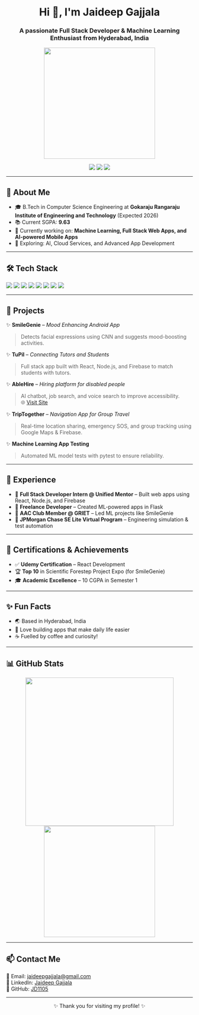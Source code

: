<h1 align="center">Hi 👋, I'm Jaideep Gajjala</h1>
<h3 align="center">A passionate Full Stack Developer & Machine Learning Enthusiast from Hyderabad, India</h3>

<p align="center">
  <img src="https://media.giphy.com/media/qgQUggAC3Pfv687qPC/giphy.gif" width="300">
</p>

<p align="center">
  <a href="https://www.linkedin.com/in/jaideep-g-4427a72a9/"><img src="https://img.shields.io/badge/LinkedIn-blue?style=flat-square&logo=linkedin"></a>
  <a href="https://github.com/JD1105"><img src="https://img.shields.io/badge/GitHub-black?style=flat-square&logo=github"></a>
  <a href="mailto:jaideepgajjala@gmail.com"><img src="https://img.shields.io/badge/Email-red?style=flat-square&logo=gmail"></a>
</p>

---

## 🌱 About Me
- 🎓 B.Tech in Computer Science Engineering at **Gokaraju Rangaraju Institute of Engineering and Technology** (Expected 2026)  
- 📚 Current SGPA: **9.63**
- 🔭 Currently working on: **Machine Learning, Full Stack Web Apps, and AI-powered Mobile Apps**
- 🧩 Exploring: AI, Cloud Services, and Advanced App Development

---

## 🛠️ Tech Stack
<p>
  <img src="https://img.shields.io/badge/Java-ED8B00?style=for-the-badge&logo=java&logoColor=white">
  <img src="https://img.shields.io/badge/Kotlin-0095D5?style=for-the-badge&logo=kotlin&logoColor=white">
  <img src="https://img.shields.io/badge/Python-3776AB?style=for-the-badge&logo=python&logoColor=white">
  <img src="https://img.shields.io/badge/React-20232A?style=for-the-badge&logo=react&logoColor=61DAFB">
  <img src="https://img.shields.io/badge/Node.js-339933?style=for-the-badge&logo=nodedotjs&logoColor=white">
  <img src="https://img.shields.io/badge/Flask-000000?style=for-the-badge&logo=flask&logoColor=white">
  <img src="https://img.shields.io/badge/Firebase-FFCA28?style=for-the-badge&logo=firebase&logoColor=black">
  <img src="https://img.shields.io/badge/SQL-4479A1?style=for-the-badge&logo=postgresql&logoColor=white">
</p>

---

## 🚀 Projects
✨ **SmileGenie** – *Mood Enhancing Android App*  
> Detects facial expressions using CNN and suggests mood-boosting activities.  

✨ **TuPil** – *Connecting Tutors and Students*  
> Full stack app built with React, Node.js, and Firebase to match students with tutors.  

✨ **AbleHire** – *Hiring platform for disabled people*  
> AI chatbot, job search, and voice search to improve accessibility.  
> 🌐 [Visit Site](https://able-hire.vercel.app/)  

✨ **TripTogether** – *Navigation App for Group Travel*  
> Real-time location sharing, emergency SOS, and group tracking using Google Maps & Firebase.  

✨ **Machine Learning App Testing**  
> Automated ML model tests with pytest to ensure reliability.

---

## 💼 Experience
- 📍 **Full Stack Developer Intern @ Unified Mentor** – Built web apps using React, Node.js, and Firebase
- 📍 **Freelance Developer** – Created ML-powered apps in Flask
- 📍 **AAC Club Member @ GRIET** – Led ML projects like SmileGenie
- 📍 **JPMorgan Chase SE Lite Virtual Program** – Engineering simulation & test automation

---

## 📜 Certifications & Achievements
- ✅ **Udemy Certification** – React Development
- 🏆 **Top 10** in Scientific Forestep Project Expo (for SmileGenie)
- 🎓 **Academic Excellence** – 10 CGPA in Semester 1

---

## ✨ Fun Facts
- 🌏 Based in Hyderabad, India
- 🧠 Love building apps that make daily life easier
- ☕ Fuelled by coffee and curiosity!

---

## 📊 GitHub Stats
<p align="center">
  <img src="https://github-readme-stats.vercel.app/api?username=JD1105&show_icons=true&theme=radical" width="400">
  <img src="https://github-readme-stats.vercel.app/api/top-langs/?username=JD1105&layout=compact&theme=radical" width="300">
</p>

---

## 📫 Contact Me
📧 Email: [jaideepgajjala@gmail.com](mailto:jaideepgajjala@gmail.com)  
💼 LinkedIn: [Jaideep Gajjala](https://www.linkedin.com/in/jaideep-g-4427a72a9/)  
🐙 GitHub: [JD1105](https://github.com/JD1105)

---

<p align="center">✨ Thank you for visiting my profile! ✨</p>

